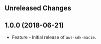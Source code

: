 Unreleased Changes
------------------

1.0.0 (2018-06-21)
------------------

* Feature - Initial release of `aws-sdk-macie`.


